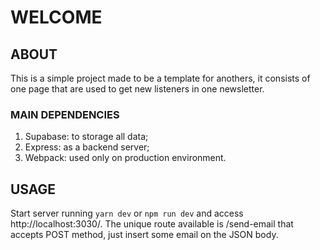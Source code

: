 
# WELCOME
## ABOUT
This is a simple project made to be a template for anothers, it consists of one page that are used to get new listeners in one newsletter.

### MAIN DEPENDENCIES
1. Supabase: to storage all data;
2. Express: as a backend server;
3. Webpack: used only on production environment.

## USAGE
Start server running ```yarn dev``` or ```npm run dev``` and access http://localhost:3030/. The unique route available is /send-email that accepts POST method, just insert some email on the JSON body.

